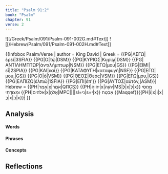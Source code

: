 ```yaml
---
title: "Psalm 91:2"
book: "Psalm"
chapter: 91
verse: 2
---
```

![[/Greek/Psalm/091/Psalm-091-002G.md#Text]]
![[/Hebrew/Psalm/091/Psalm-091-002H.md#Text]]

{{Infobox Psalm/Verse |
  author = King David |
  Greek = {{PG|ΛΕΓΩ|ἐρεῖ|3SFIA}} {{PG|Ο|τῷ|DSM}} {{PG|ΚΥΡΙΟΣ|Κυρίῳ|DSM}} {{PG|ΑΝΤΙΛΗΜΠΤΩΡ|ἀντιλήμπτωρ|NSM}} {{PG|ΕΓΩ|μου|GS}} {{PG|ΕΙΜΙ|εἶ|2SPIA}} {{PG|ΚΑΙ|καὶ}} {{PG|ΚΑΤΑΦΥΓΗ|καταφυγή|NSF}} {{PG|ΕΓΩ|μου,|GS}} {{PG|Ο|ὁ|VSM}} {{PG|ΘΕΟΣ|Θεός|VSM}} {{PG|ΕΓΩ|μου,|GS}} {{PG|ΕΛΠΙΖΩ|ἐλπιῶ|1SFIA}} {{PG|ΕΠΙ|ἐπ'}} {{PG|ΑΥΤΟΣ|αὐτόν,|ASM}}|
  Hebrew = {{PH|אָמַר|x|אֹמַר|QI1CS}} {{PH|יהוה|x|יהוָה|MS|לְ|x|לַ|x}}
מַחְסִי
וּמְצוּדָתִי
{{PH|אלהים|x|אֱלֹהַ|MPC||||sl=ני|s=י|x}}
אֶבְטַח
{{Maqqef}}{{PH|וֹ|x|וֹ|x|בְּ|x|בּ|x}}׃|
}}

## Analysis

#### Words

#### Phrases

#### Concepts

## Reflections
